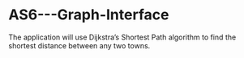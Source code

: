 # AS6---Graph-Interface
The application will use Dijkstra’s Shortest Path algorithm to find the shortest distance between any two towns. 
